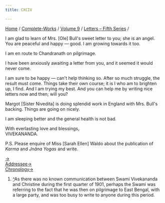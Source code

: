 ```yaml
---
title: CXCIV

---
```



[Home](../../../index.htm) / [Complete-Works](../../complete_works.htm)
/ [Volume 9](../volume_9_contents.htm) / [Letters – Fifth
Series](letters_fifth_series_contents.htm) /



I am glad to learn of Mrs. \[Ole\] Bull's sweet letter to you; she is an
angel. You are peaceful and happy — good. I am growing towards it too.

I am en route to Chandranath on pilgrimage.

I have been anxiously awaiting a letter from you, and it seemed it would
never come.

 

I am sure to be happy — can't help thinking so. After so much struggle,
the result must come. Things take their own course; it is I who am to
brighten up, I find. And I am trying my best. And you can help me by
writing nice letters now and then; will you?

Margot \[Sister Nivedita\] is doing splendid work in England with Mrs.
Bull's backing. Things are going on nicely.

I am sleeping better and the general health is not bad.

With everlasting love and blessings,  
VIVEKANANDA.

P.S. Please enquire of Miss \[Sarah Ellen\] Waldo about the publication
of *Karma* and *Jnâna Yogas* and write.

[→](195_introduction.htm)  
[Addressee→](196_christina.htm)  
[Chronology→](195_introduction.htm)



1.  [^](#fn1_1)As there was no known communication between Swami
    Vivekananda and Christine during the first quarter of 1901, perhaps
    the Swami was referring to the fact that he was then on pilgrimage
    to East Bengal, with a large party, and was too busy to write to
    anyone during this period.
